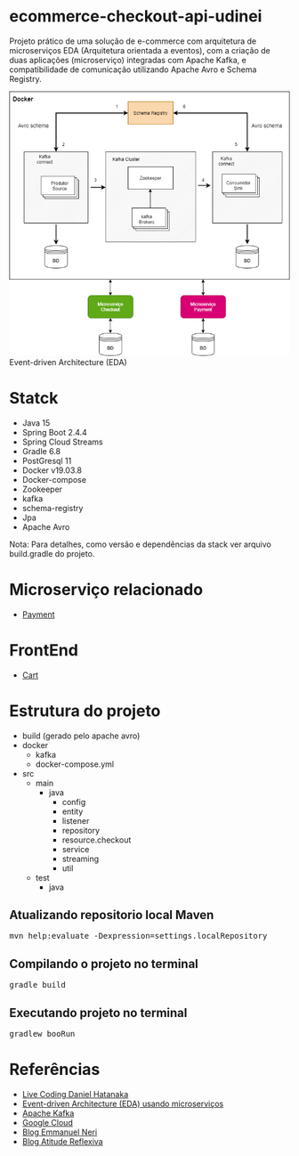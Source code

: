 # ecommerce-checkout-api-udinei
Projeto prático de uma solução de e-commerce com
arquitetura de microserviços EDA (Arquitetura orientada a eventos),
com a criação de duas aplicações (microserviço) integradas com Apache Kafka,
e compatibilidade de comunicação utilizando Apache Avro e Schema Registry. 

![](images/arquitetura-sistema.png)
Event-driven Architecture (EDA)

# Statck
- Java 15
- Spring Boot 2.4.4
- Spring Cloud Streams 
- Gradle 6.8
- PostGresql 11
- Docker v19.03.8
- Docker-compose 
- Zookeeper
- kafka 
- schema-registry
- Jpa
- Apache Avro

Nota: Para detalhes, como versão e dependências
da stack ver arquivo build.gradle do projeto.
# Microserviço relacionado
* [Payment](https://github.com/Udinei/ecommerce-payment-api)

# FrontEnd 
* [Cart](https://github.com/Udinei/ecommerce-checkout-frontend)

# Estrutura do projeto
- build (gerado pelo apache avro)
- docker
  - kafka
  - docker-compose.yml
- src
   - main
     - java
        - config
        - entity
        - listener
        - repository
        - resource.checkout
        - service
        - streaming
        - util
   - test
     - java

## Atualizando repositorio local Maven
<pre>mvn help:evaluate -Dexpression=settings.localRepository
</pre>
## Compilando o projeto no terminal
<pre>gradle build</pre>

## Executando projeto no terminal

<pre>gradlew booRun</pre>



# Referências
* [Live Coding Daniel Hatanaka](https://github.com/hatanakadaniel)
* [Event-driven Architecture (EDA) usando microserviços ](https://medium.com/@marcelomg21/event-driven-architecture-eda-em-uma-arquitetura-de-micro-servi%C3%A7os-1981614cdd45#)
* [Apache Kafka](https://www.confluent.io/what-is-apache-kafka)  
* [Google Cloud](https://cloud.google.com/solutions/capturing-change-logs-with-debezium?hl=pt-br)
* [Blog Emmanuel Neri](https://emmanuelneri.com.br/2019/06/04/kafka-no-spring-boot/)
* [Blog Atitude Reflexiva](https://atitudereflexiva.wordpress.com/2020/03/05/apache-kafka-introducao/)
